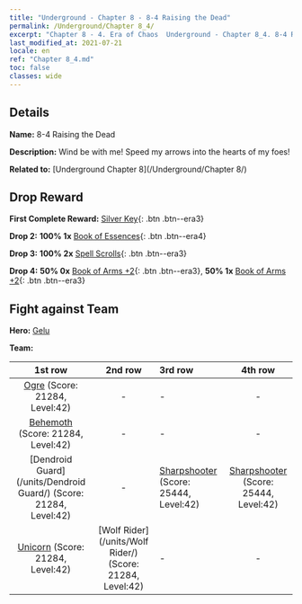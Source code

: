 ```yaml
---
title: "Underground - Chapter 8 - 8-4 Raising the Dead"
permalink: /Underground/Chapter 8_4/
excerpt: "Chapter 8 - 4. Era of Chaos  Underground - Chapter 8_4. 8-4 Raising the Dead"
last_modified_at: 2021-07-21
locale: en
ref: "Chapter 8_4.md"
toc: false
classes: wide
---
```


## Details

 **Name:** 8-4 Raising the Dead

 **Description:** Wind be with me! Speed my arrows into the hearts of my foes!

 **Related to:** [Underground Chapter 8](/Underground/Chapter 8/)

## Drop Reward

 **First Complete Reward:** [Silver Key](/Items/con_693/){: .btn .btn--era3}

 **Drop 2:** **100% 1x** [Book of Essences](/Items/mat_39/){: .btn .btn--era4}

 **Drop 3:** **100% 2x** [Spell Scrolls](/Items/con_694/){: .btn .btn--era3}

 **Drop 4:** **50% 0x** [Book of Arms +2](/Items/mat_32/){: .btn .btn--era3}, **50% 1x** [Book of Arms +2](/Items/mat_32/){: .btn .btn--era3}


## Fight against Team
 **Hero:** [Gelu](/heroes/Gelu/)

 **Team:**


  | 1st row | 2nd row | 3rd row | 4th row |
  |:----:|:----:|:----|:----:|
  | [Ogre](/units/Ogre/) (Score: 21284, Level:42)  | - | - | - |
  | [Behemoth](/units/Behemoth/) (Score: 21284, Level:42)  | - | - | - |
  | [Dendroid Guard](/units/Dendroid Guard/) (Score: 21284, Level:42)  | - | [Sharpshooter](/units/Sharpshooter/) (Score: 25444, Level:42)  | [Sharpshooter](/units/Sharpshooter/) (Score: 25444, Level:42)  |
  | [Unicorn](/units/Unicorn/) (Score: 21284, Level:42)  | [Wolf Rider](/units/Wolf Rider/) (Score: 21284, Level:42)  | - | - |


